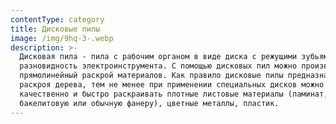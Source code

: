 ```yaml
---
contentType: category
title: Дисковые пилы
image: /img/9hq-3-.webp
description: >-
  Дисковая пила - пила с рабочим органом в виде диска с режущими зубьями,
  разновидность электроинструмента. С помощью дисковых пил можно производить
  прямолинейный раскрой материалов. Как правило дисковые пилы предназначены для
  раскроя дерева, тем не менее при применении специальных дисков можно
  качественно и быстро раскраивать плотные листовые материалы (ламинат,
  бакелитовую или обычную фанеру), цветные металлы, пластик.
---
```


